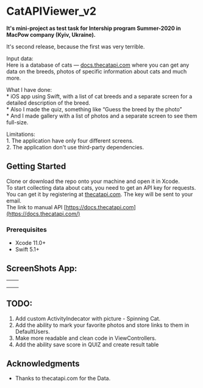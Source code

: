 # CatAPIViewer_v2
**It's mini-project as test task for Intership program Summer-2020 in MacPow company (Kyiv, Ukraine).**

It's second release, because the first was very terrible.<br>

Input data:<br>
Here is a database of cats — [docs.thecatapi.com](https://docs.thecatapi.com) where you can get any data on the breeds, photos of specific information about cats and much more.<br>
<p>
What I have done: <br>  
* iOS app using Swift, with a list of cat breeds and a separate screen for a detailed description of the breed.<br>
* Also I made the quiz, something like “Guess the breed by the photo”<br>
* And I made gallery with a list of photos and a separate screen to see them full-size.<br>
</p>
Limitations: <br>
1. The application have only four different screens. <br>
2. The application don't use third-party dependencies. <br>

## Getting Started

Clone or download the repo onto your machine and open it in Xcode.<br>
To start collecting data about cats, you need to get an API key for requests. <br>
You can get it by registering at [thecatapi.com](https://thecatapi.com/signup). The key will be sent to your email.<br>
The link to manual API [https://docs.thecatapi.com](https://docs.thecatapi.com/)<br>

### Prerequisites

* Xcode 11.0+
* Swift 5.1+

## ScreenShots App:
<table>
 <tr>
   <td><a href="CatAPIViewer/ScreenShots/screen1.png"> </a> </td>
   <td><a href="CatAPIViewer/ScreenShots/screen2.png"> </a></td>
</tr>
<tr>
    <td><a href="CatAPIViewer/ScreenShots/screen3.png"> </a></td>
    <td><a href="CatAPIViewer/ScreenShots/screen4.png"> </a> </td>
</tr>
<tr>
<td><a href="CatAPIViewer/ScreenShots/video.gif"> </a> </td>
</tr>
</table>

## TODO:
1. Add custom ActivityIndecator with picture - Spinning Cat.
2. Add the ability to mark your favorite photos and store links to them in DefaultUsers.
3. Make more readable and clean code in ViewControllers.
4. Add the ability save score in QUIZ and create result table



## Acknowledgments

* Thanks to thecatapi.com for the Data.
